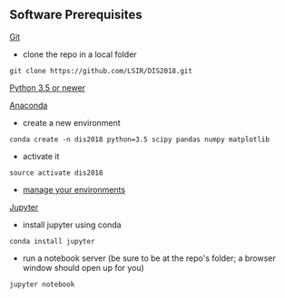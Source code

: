 ## Software Prerequisites

[Git](https://git-scm.com)

* clone the repo in a local folder

```
git clone https://github.com/LSIR/DIS2018.git
```

[Python 3.5 or newer](https://www.python.org/)

[Anaconda](https://www.anaconda.com/download/)

* create a new environment 

```
conda create -n dis2018 python=3.5 scipy pandas numpy matplotlib
```

* activate it
	
```
source activate dis2018
```

* [manage your environments](https://conda.io/docs/user-guide/tasks/manage-environments.html)

[Jupyter](http://jupyter.org)

* install jupyter using conda
	
```
conda install jupyter
```

* run a notebook server (be sure to be at the repo's folder; a browser window should open up for you)

```
jupyter notebook
```

